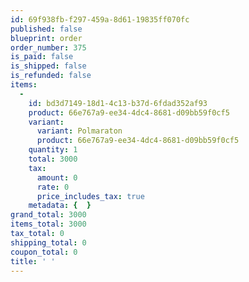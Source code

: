 ```yaml
---
id: 69f938fb-f297-459a-8d61-19835ff070fc
published: false
blueprint: order
order_number: 375
is_paid: false
is_shipped: false
is_refunded: false
items:
  -
    id: bd3d7149-18d1-4c13-b37d-6fdad352af93
    product: 66e767a9-ee34-4dc4-8681-d09bb59f0cf5
    variant:
      variant: Polmaraton
      product: 66e767a9-ee34-4dc4-8681-d09bb59f0cf5
    quantity: 1
    total: 3000
    tax:
      amount: 0
      rate: 0
      price_includes_tax: true
    metadata: {  }
grand_total: 3000
items_total: 3000
tax_total: 0
shipping_total: 0
coupon_total: 0
title: ' '
---
```

